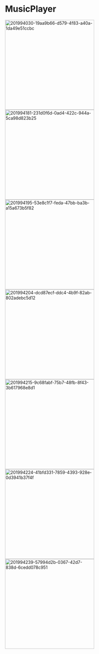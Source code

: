 # MusicPlayer
<img width="295" alt="201994030-19aa9b66-d579-4f83-a40a-1da49e51ccbc" src="https://user-images.githubusercontent.com/100201218/208988129-ce641283-ac69-4dd7-aeb6-df6b049c283b.png">
<img width="295" alt="201994181-231d0f6d-0ad4-422c-944a-5ca98d823b25" src="https://user-images.githubusercontent.com/100201218/208988153-9c6ee011-7ac5-44d2-b9df-a198cc22f5c3.png">
<img width="295" alt="201994195-53e8c1f7-feda-47bb-ba3b-a15a673b5f82" src="https://user-images.githubusercontent.com/100201218/208988188-f2df0ff0-704e-465a-a258-5a47c52fa326.png">
<img width="295" alt="201994204-dcd87ecf-ddc4-4b9f-82ab-802adebc5d12" src="https://user-images.githubusercontent.com/100201218/208988197-e531ee9e-3a74-45e1-87fc-e21a1988c294.png">
<img width="295" alt="201994215-9c68fabf-75b7-48fb-8f43-3b617968e8d1" src="https://user-images.githubusercontent.com/100201218/208988222-6d26a9a4-1c4d-4eb6-aab2-55e92c4d4990.png">
<img width="295" alt="201994224-41bfd331-7859-4393-928e-0d3941b37f4f" src="https://user-images.githubusercontent.com/100201218/208988261-58c77303-c6d6-4bb6-8fb8-12ddd4903eb2.png">
<img width="295" alt="201994239-57994d2b-0367-42d7-838d-6cedd078c951" src="https://user-images.githubusercontent.com/100201218/208988291-d6142db6-3e6f-499a-bca3-fb0d2e535a98.png">
